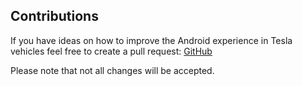 ## Contributions

If you have ideas on how to improve the Android experience in Tesla vehicles feel free to create a pull request: [GitHub](https://github.com/tesla-android)

Please note that not all changes will be accepted.
